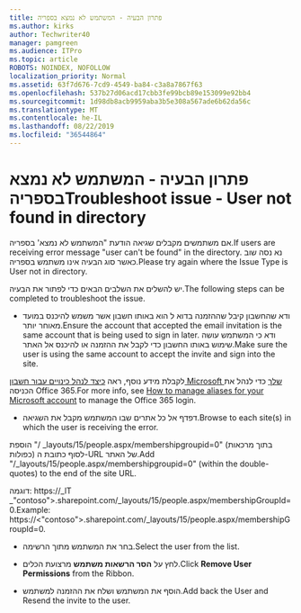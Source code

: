 ```yaml
---
title: פתרון הבעיה - המשתמש לא נמצא בספריה
ms.author: kirks
author: Techwriter40
manager: pamgreen
ms.audience: ITPro
ms.topic: article
ROBOTS: NOINDEX, NOFOLLOW
localization_priority: Normal
ms.assetid: 63f7d676-7cd9-4549-ba84-c3a8a7867f63
ms.openlocfilehash: 537b27d06acd17cbb3fe99bcb89e153099e92bb4
ms.sourcegitcommit: 1d98db8acb9959aba3b5e308a567ade6b62da56c
ms.translationtype: MT
ms.contentlocale: he-IL
ms.lasthandoff: 08/22/2019
ms.locfileid: "36544864"
---
```

# <a name="troubleshoot-issue---user-not-found-in-directory"></a><span data-ttu-id="e790b-102">פתרון הבעיה - המשתמש לא נמצא בספריה</span><span class="sxs-lookup"><span data-stu-id="e790b-102">Troubleshoot issue - User not found in directory</span></span>

<span data-ttu-id="e790b-103">אם משתמשים מקבלים שגיאה הודעת "המשתמש לא נמצא' בספריה.</span><span class="sxs-lookup"><span data-stu-id="e790b-103">If users are receiving error message "user can't be found" in the directory.</span></span> <span data-ttu-id="e790b-104">נא נסה שוב כאשר סוג הבעיה אינו משתמש בספריה.</span><span class="sxs-lookup"><span data-stu-id="e790b-104">Please try again where the Issue Type is User not in directory.</span></span>

<span data-ttu-id="e790b-105">יש להשלים את השלבים הבאים כדי לפתור את הבעיה.</span><span class="sxs-lookup"><span data-stu-id="e790b-105">The following steps can be completed to troubleshoot the issue.</span></span>

- <span data-ttu-id="e790b-106">ודא שהחשבון קיבל שההזמנה בדוא ל הוא באותו חשבון אשר משמש להיכנס במועד מאוחר יותר.</span><span class="sxs-lookup"><span data-stu-id="e790b-106">Ensure the account that accepted the email invitation is the same account that is being used to sign in later.</span></span> <span data-ttu-id="e790b-107">ודא כי המשתמש עושה שימוש באותו החשבון כדי לקבל את ההזמנה או להיכנס אל האתר.</span><span class="sxs-lookup"><span data-stu-id="e790b-107">Make sure the user is using the same account to accept the invite and sign into the site.</span></span> 

<span data-ttu-id="e790b-108">לקבלת מידע נוסף, ראה [כיצד לנהל כינויים עבור חשבון Microsoft שלך</a> כדי לנהל את הכניסה Office 365](https://support.microsoft.com/help/12407/microsoft-account-how-to-manage-aliases).</span><span class="sxs-lookup"><span data-stu-id="e790b-108">For more info, see [How to manage aliases for your Microsoft account</a> to manage the Office 365 login](https://support.microsoft.com/help/12407/microsoft-account-how-to-manage-aliases).</span></span> 

- <span data-ttu-id="e790b-109">דפדף אל כל אתרים שבו המשתמש מקבל את השגיאה.</span><span class="sxs-lookup"><span data-stu-id="e790b-109">Browse to each site(s) in which the user is receiving the error.</span></span> 

<span data-ttu-id="e790b-110">הוספת "/ _layouts/15/people.aspx/membershipgroupid=0" (בתוך מרכאות כפולות) לסוף כתובת ה-URL של האתר.</span><span class="sxs-lookup"><span data-stu-id="e790b-110">Add "/_layouts/15/people.aspx/membershipgroupid=0" (within the double-quotes) to the end of the site URL.</span></span> 

<span data-ttu-id="e790b-111">דוגמה: https://_lT _"contoso">.sharepoint.com/_layouts/15/people.aspx/membershipGroupId=0.</span><span class="sxs-lookup"><span data-stu-id="e790b-111">Example: https://<"contoso">.sharepoint.com/_layouts/15/people.aspx/membershipGroupId=0.</span></span>

- <span data-ttu-id="e790b-112">בחר את המשתמש מתוך הרשימה.</span><span class="sxs-lookup"><span data-stu-id="e790b-112">Select the user from the list.</span></span>

- <span data-ttu-id="e790b-113">לחץ על **הסר הרשאות משתמש** מרצועת הכלים.</span><span class="sxs-lookup"><span data-stu-id="e790b-113">Click **Remove User Permissions** from the Ribbon.</span></span> 
-  <span data-ttu-id="e790b-114">הוסף את המשתמש ושלח את ההזמנה למשתמש.</span><span class="sxs-lookup"><span data-stu-id="e790b-114">Add back the User and Resend the invite to the user.</span></span>

